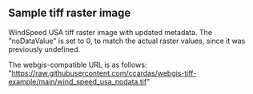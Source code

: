 ## Sample tiff raster image

WindSpeed USA tiff raster image with updated metadata. The "noDataValue" is set to 0, to match the actual raster values, since it was previously undefined.

The webgis-compatible URL is as follows: "https://raw.githubusercontent.com/ccardas/webgis-tiff-example/main/wind_speed_usa_nodata.tif"
